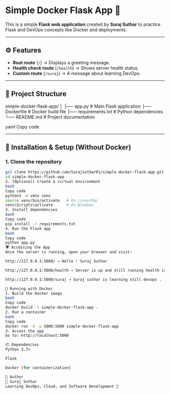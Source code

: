 # Simple Docker Flask App 🚀

This is a simple **Flask web application** created by **Suraj Suthar** to practice Flask and DevOps concepts like Docker and deployments.

---

## ⚙️ Features
- **Root route** (`/`) → Displays a greeting message.
- **Health check route** (`/health`) → Shows server health status.
- **Custom route** (`/suraj`) → A message about learning DevOps.

---

## 📂 Project Structure
simple-docker-flask-app/
│
├── app.py # Main Flask application
├── Dockerfile # Docker build file
├── requirements.txt # Python dependencies
└── README.md # Project documentation

yaml
Copy code

---

## 🔧 Installation & Setup (Without Docker)

### 1. Clone the repository
```bash
git clone https://github.com/Surajsuthar01/simple-docker-flask-app.git
cd simple-docker-flask-app
2. (Optional) Create a virtual environment
bash
Copy code
python3 -m venv venv
source venv/bin/activate   # On Linux/Mac
venv\Scripts\activate      # On Windows
3. Install dependencies
bash
Copy code
pip install -r requirements.txt
4. Run the Flask app
bash
Copy code
python app.py
🌍 Accessing the App
Once the server is running, open your browser and visit:

http://127.0.0.1:5000/ → Hello ! Suraj Suthar

http://127.0.0.1:5000/health → Server is up and still running health is now 100 % Enjoy :)

http://127.0.0.1:5000/suraj → Suraj suthar is learning still devops .

🐳 Running with Docker
1. Build the Docker image
bash
Copy code
docker build -t simple-docker-flask-app .
2. Run a container
bash
Copy code
docker run -d -p 5000:5000 simple-docker-flask-app
3. Access the app
Go to: http://localhost:5000

📦 Dependencies
Python 3.7+

Flask

Docker (for containerization)

📝 Author
👤 Suraj Suthar
Learning DevOps, Cloud, and Software Development 🚀
